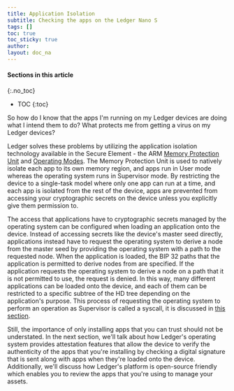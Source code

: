 ```yaml
---
title: Application Isolation
subtitle: Checking the apps on the Ledger Nano S
tags: []
toc: true
toc_sticky: true
author:
layout: doc_na
---
```


#### Sections in this article
{:.no_toc}
* TOC
{:toc}

So how do I know that the apps I'm running on my Ledger devices are doing what I intend them to do? What protects me from getting a virus on my Ledger devices?

Ledger solves these problems by utilizing the application isolation technology available in the Secure Element - the ARM [Memory Protection Unit](http://infocenter.arm.com/help/index.jsp?topic=/com.arm.doc.dai0179b/CHDFDFIG.html) and [Operating Modes](http://infocenter.arm.com/help/index.jsp?topic=/com.arm.doc.ddi0210c/Cihhcjia.html). The Memory Protection Unit is used to natively isolate each app to its own memory region, and apps run in User mode whereas the operating system runs in Supervisor mode. By restricting the device to a single-task model where only one app can run at a time, and each app is isolated from the rest of the device, apps are prevented from accessing your cryptographic secrets on the device unless you explicitly give them permission to.

The access that applications have to cryptographic secrets managed by the operating system can be configured when loading an application onto the device. Instead of accessing secrets like the device's master seed directly, applications instead have to request the operating system to derive a node from the master seed by providing the operating system with a path to the requested node. When the application is loaded, the BIP 32 paths that the application is permitted to derive nodes from are specified. If the application requests the operating system to derive a node on a path that it is not permitted to use, the request is denied. In this way, many different applications can be loaded onto the device, and each of them can be restricted to a specific subtree of the HD tree depending on the application's purpose. This process of requesting the operating system to perform an operation as Supervisor is called a syscall, it is discussed in [this section](../u_syscalls).

Still, the importance of only installing apps that you can trust should not be understated. In the next section, we'll talk about how Ledger's operating system provides attestation features that allow the device to verify the authenticity of the apps that you're installing by checking a digital signature that is sent along with apps when they're loaded onto the device. Additionally, we'll discuss how Ledger's platform is open-source friendly which enables you to review the apps that you're using to manage your assets.

